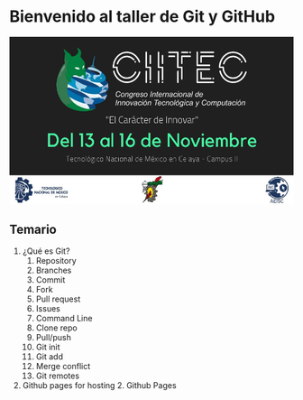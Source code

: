 # Bienvenido al taller de Git y GitHub

![CIITEC](/imagenes/banner.jpeg)

## Temario
1. ¿Qué es Git?
   1. Repository
   1. Branches
   1. Commit
   1. Fork
   1. Pull request
   1. Issues
   1. Command Line
   1. Clone repo
   1. Pull/push
   1. Git init
   1. Git add
   1. Merge conflict
   1. Git remotes
2. Github pages for hosting
   2. Github Pages

